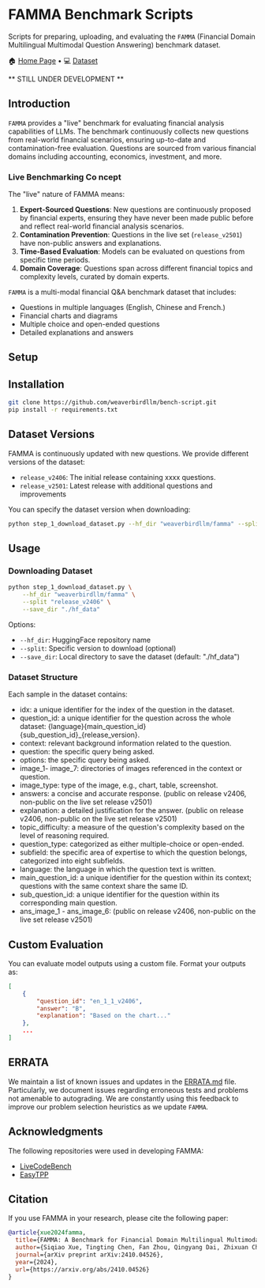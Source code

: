 # FAMMA Benchmark Scripts
Scripts for preparing, uploading, and evaluating the `FAMMA` (Financial Domain Multilingual Multimodal Question Answering) benchmark dataset.

🏠 [Home Page](https://huggingface.co/weaverbirdllm/famma) • 💻 [Dataset](https://huggingface.co/datasets/weaverbirdllm/famma) 



** STILL UNDER DEVELOPMENT **

## Introduction

`FAMMA` provides a "live" benchmark for evaluating financial analysis capabilities of LLMs. The benchmark continuously collects new questions from real-world financial scenarios, ensuring up-to-date and contamination-free evaluation. Questions are sourced from various financial domains including accounting, economics, investment, and more.

### Live Benchmarking Co ncept

The "live" nature of FAMMA means:
1. **Expert-Sourced Questions**: New questions are continuously proposed by financial experts, ensuring they have never been made public before and reflect real-world financial analysis scenarios.
2. **Contamination Prevention**: Questions in the live set (`release_v2501`) have non-public answers and explanations.
3. **Time-Based Evaluation**: Models can be evaluated on questions from specific time periods.
4. **Domain Coverage**: Questions span across different financial topics and complexity levels, curated by domain experts.

`FAMMA` is a multi-modal financial Q&A benchmark dataset that includes:
- Questions in multiple languages (English, Chinese and French.)
- Financial charts and diagrams
- Multiple choice and open-ended questions
- Detailed explanations and answers

## Setup

## Installation

```bash
git clone https://github.com/weaverbirdllm/bench-script.git
pip install -r requirements.txt
```

## Dataset Versions

FAMMA is continuously updated with new questions. We provide different versions of the dataset:

* `release_v2406`: The initial release containing xxxx questions.
* `release_v2501`: Latest release with additional questions and improvements

You can specify the dataset version when downloading:
```bash
python step_1_download_dataset.py --hf_dir "weaverbirdllm/famma" --split "release_v2406"
```

## Usage

### Downloading Dataset

```bash
python step_1_download_dataset.py \
    --hf_dir "weaverbirdllm/famma" \
    --split "release_v2406" \
    --save_dir "./hf_data"
```

Options:
- `--hf_dir`: HuggingFace repository name
- `--split`: Specific version to download (optional)
- `--save_dir`: Local directory to save the dataset (default: "./hf_data")

### Dataset Structure

Each sample in the dataset contains:
- idx: a unique identifier for the index of the question in the dataset.
- question_id: a unique identifier for the question across the whole dataset: {language}{main_question_id}{sub_question_id}_{release_version}.
- context: relevant background information related to the question.
- question: the specific query being asked.
- options: the specific query being asked.
- image_1- image_7: directories of images referenced in the context or question.
- image_type: type of the image, e.g., chart, table, screenshot.
- answers: a concise and accurate response. (public on release v2406, non-public on the live set release v2501)
- explanation: a detailed justification for the answer. (public on release v2406, non-public on the live set release v2501)
- topic_difficulty: a measure of the question's complexity based on the level of reasoning required.
- question_type: categorized as either multiple-choice or open-ended.
- subfield: the specific area of expertise to which the question belongs, categorized into eight subfields.
- language: the language in which the question text is written.
- main_question_id: a unique identifier for the question within its context; questions with the same context share the same ID.
- sub_question_id: a unique identifier for the question within its corresponding main question.
- ans_image_1 - ans_image_6: (public on release v2406, non-public on the live set release v2501)

## Custom Evaluation

You can evaluate model outputs using a custom file. Format your outputs as:
```json
[
    {
        "question_id": "en_1_1_v2406",
        "answer": "B",
        "explanation": "Based on the chart..."
    },
    ...
]
```

## ERRATA
We maintain a list of known issues and updates in the [ERRATA.md](./ERRATA.md) file. Particularly, we document issues regarding erroneous tests and problems not amenable to autograding. We are constantly using this feedback to improve our problem selection heuristics as we update `FAMMA`.


## Acknowledgments

The following repositories were used in developing FAMMA:

- [LiveCodeBench](https://github.com/LiveCodeBench/LiveCodeBench)
- [EasyTPP](https://github.com/ant-research/EasyTemporalPointProcess)

## Citation

If you use FAMMA in your research, please cite the following paper:

```bibtex
@article{xue2024famma,
  title={FAMMA: A Benchmark for Financial Domain Multilingual Multimodal Question Answering},
  author={Siqiao Xue, Tingting Chen, Fan Zhou, Qingyang Dai, Zhixuan Chu, and Hongyuan Mei},
  journal={arXiv preprint arXiv:2410.04526},
  year={2024},
  url={https://arxiv.org/abs/2410.04526}
}
```
